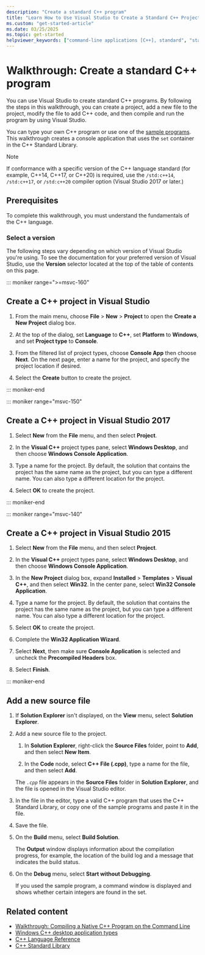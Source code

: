 ```yaml
---
description: "Create a standard C++ program"
title: "Learn How to Use Visual Studio to Create a Standard C++ Project, and Then Compile and Run the Program."
ms.custom: "get-started-article"
ms.date: 03/25/2025
ms.topic: get-started
helpviewer_keywords: ["command-line applications [C++], standard", "standard applications [C++]"]
---
```

# Walkthrough: Create a standard C++ program

You can use Visual Studio to create standard C++ programs. By following the steps in this walkthrough, you can create a project, add a new file to the project, modify the file to add C++ code, and then compile and run the program by using Visual Studio.

You can type your own C++ program or use one of the [sample programs](../overview/visual-cpp-samples.md). This walkthrough creates a console application that uses the `set` container in the C++ Standard Library.

> [!NOTE]
> If conformance with a specific version of the C++ language standard (for example, C++14, C++17, or C++20) is required, use the `/std:c++14`, `/std:c++17`, or `/std:c++20` compiler option (Visual Studio 2017 or later.)

## Prerequisites

To complete this walkthrough, you must understand the fundamentals of the C++ language.

### Select a version

The following steps vary depending on which version of Visual Studio you're using. To see the documentation for your preferred version of Visual Studio, use the **Version** selector located at the top of the table of contents on this page.

::: moniker range=">=msvc-160"

## Create a C++ project in Visual Studio

1. From the main menu, choose **File** > **New** > **Project** to open the **Create a New Project** dialog box.

1. At the top of the dialog, set **Language** to **C++**, set **Platform** to **Windows**, and set **Project type** to **Console**.

1. From the filtered list of project types, choose **Console App** then choose **Next**. On the next page, enter a name for the project, and specify the project location if desired.

1. Select the **Create** button to create the project.

::: moniker-end

::: moniker range="msvc-150"

## Create a C++ project in Visual Studio 2017

1. Select **New** from the **File** menu, and then select **Project**.

1. In the **Visual C++** project types pane, select **Windows Desktop**, and then choose **Windows Console Application**.

1. Type a name for the project. By default, the solution that contains the project has the same name as the project, but you can type a different name. You can also type a different location for the project.

1. Select **OK** to create the project.

::: moniker-end

::: moniker range="msvc-140"

## Create a C++ project in Visual Studio 2015

1. Select **New** from the **File** menu, and then select **Project**.

1. In the **Visual C++** project types pane, select **Windows Desktop**, and then choose **Windows Console Application**.

1. In the **New Project** dialog box, expand **Installed** > **Templates** > **Visual C++**, and then select **Win32**. In the center pane, select **Win32 Console Application**.

1. Type a name for the project. By default, the solution that contains the project has the same name as the project, but you can type a different name. You can also type a different location for the project.

1. Select **OK** to create the project.

1. Complete the **Win32 Application Wizard**.

1. Select **Next**, then make sure **Console Application** is selected and uncheck the **Precompiled Headers** box.

1. Select **Finish**.

::: moniker-end

## Add a new source file

1. If **Solution Explorer** isn't displayed, on the **View** menu, select **Solution Explorer**.

1. Add a new source file to the project.

   1. In **Solution Explorer**, right-click the **Source Files** folder, point to **Add**, and then select **New Item**.

   1. In the **Code** node, select **C++ File (.cpp)**, type a name for the file, and then select **Add**.

   The *`.cpp`* file appears in the **Source Files** folder in **Solution Explorer**, and the file is opened in the Visual Studio editor.

1. In the file in the editor, type a valid C++ program that uses the C++ Standard Library, or copy one of the sample programs and paste it in the file.

1. Save the file.

1. On the **Build** menu, select **Build Solution**.

   The **Output** window displays information about the compilation progress, for example, the location of the build log and a message that indicates the build status.

1. On the **Debug** menu, select **Start without Debugging**.

   If you used the sample program, a command window is displayed and shows whether certain integers are found in the set.

## Related content

- [Walkthrough: Compiling a Native C++ Program on the Command Line](../build/walkthrough-compiling-a-native-cpp-program-on-the-command-line.md)
- [Windows C++ desktop application types](./overview-of-windows-programming-in-cpp.md)
- [C++ Language Reference](../cpp/cpp-language-reference.md)
- [C++ Standard Library](../standard-library/cpp-standard-library-reference.md)
